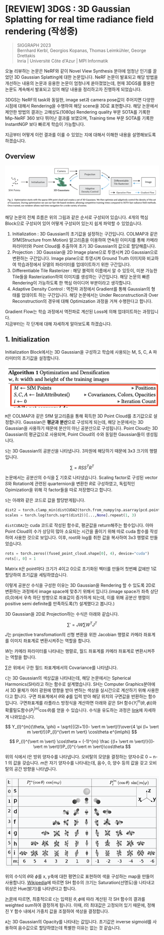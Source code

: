 # [REVIEW] 3DGS : 3D Gaussian Splatting for real time radiance field rendering (작성중)
> SIGGRAPH 2023 </br>
> Bernhard Kerbl, Georgios Kopanas, Thomas Leimkühler, George Drettakis</br>
> Inria | Université Côte d'Azur | MPI Informatik

오늘 리뷰하는 논문은 NeRF와 같이 Novel View Synthesis 분야에 엄청난 인기를 끌었던 3D Gaussian Splatting에 대한 논문입니다. NeRF 논문이 발표되고 해당 방법을 개선하는 내용의 논문과 응용한 논문이 엄청나게 쏟아졌었는데, 현재 3DGS를 활용한 논문도 계속해서 발표되고 있어 해당 내용을 정리하고자 진행하게 되었습니다.

3DGS는 NeRF의 task와 동일한, image set과 camera pose값이 주어지면 다양한 시점에 대해서 Rendering을 수행하여 해당 scene을 3D로 표현합니다. 해당 논문에서 제안한 방법의 결과는 고해상도(1080p) Rendering quality 부문 SOTA를 기록한 Mip-NeRF 360 보다 뛰어난 결과를 보였으며, Training time 부문 SOTA를 기록한 InstantNGP 보다 빠르게 학습이 가능합니다.

지금부터 어떻게 이런 결과를 이룰 수 있었는 지에 대해서 이해한 내용을 설명해보도록 하겠습니다.

## Overview
<p align=center>
    <img src="./image/overview.png">
</p>

해당 논문의 전체 흐름은 위의 그림과 같은 순서로 구성되어 있습니다.
4개의 핵심 Block으로 구성되어 있어 어떻게 구성되어 있는지 쉽게 파악할 수 있었습니다.

1. Initialization : 3D Gaussian의 초기값을 설정하는 구간입니다. COLMAP과 같은 SfM(Structure from Motion) 알고리즘을 이용하여 연속된 이미지를 통해 카메라 파라미터와 Point Cloud를 추출하여 초기 3D Gaussian의 값으로 할당해줍니다.
2. Projection : 3D Gaussian을 2D Image plane으로 투영시켜 2D Gaussian으로 변환하는 구간입니다. Image plane으로 투영시켜 Ground Truth 이미지와 비교하여 학습과정에서 모델의 파라미터를 업데이트하기 위한 구간입니다.
3. Differentiable Tile Rasterizer : 해당 블럭의 이름에서 알 수 있듯이, 미분 가능한 Tile들을 Rasterization하여 이미지를 생성하는 구간입니다. 해당 논문의 빠른 Rendering이 가능하도록 한 핵심 아이디어 부분이라고 생각합니다.
4. Adaptive Density Control : 역전파 과정에서 Gradient를 통해 Gaussian의 형태를 업데이트 하는 구간입니다. 해당 논문에서는 Under Reconstruction과 Over Reconstruction의 경우에 대해 Optimization 과정을 거쳐 수행한다고 합니다.

Gradient Flow는 학습 과정에서 역전파로 계산된 Loss에 의해 업데이트하는 과정입니다. </br>
지금부터는 각 단계에 대해 자세하게 알아보도록 하겠습니다.

## 1. Initialization
Initialization Block에서는 3D Gaussian을 구성하고 학습에 사용되는 M, S, C, A 파라미터의 초기값을 설정합니다.

<p align=center>
    <img src="./image/initialization.png">
</p>

`M`은 COLMAP과 같은 SfM 알고리즘을 통해 획득한 3D Point Cloud를 초기값으로 설정합니다. Gaussian은 **평균과 분산**으로 구성되게 되는데, 해당 논문에서는 3D Gaussian을 사용하기 때문에 분산이 아닌 공분산으로 구성됩니다. Point Cloud는 3D Gaussian의 평균값으로 사용되며, Point Cloud의 수와 동일한 Gaussian들이 생성됩니다.

`S`는 3D Gaussian의 공분산을 나타냅니다. 3차원에 해당하기 때문에 3x3 크기의 행렬입니다. 

$$ \sum = RSS^{T}R^{T} $$

논문에서는 공분산의 수식을 $\sum$ 기호로 나타냈습니다. Scaling factor로 구성된 vector $S$와 Rotation에 관련된 quarternion을 변환한 $R$로 구성하였고, 독립적인 Opimization을 위해 각 factor들을 따로 저장했다고 합니다.

`S`는 아래와 같은 코드로 값을 할당받게됩니다.

```python
dist2 = torch.clamp_min(distCUDA2(torch.from_numpy(np.asarray(pcd.points)).float().cuda()), 0.0000001)
scales = torch.log(torch.sqrt(dist2))[...,None].repeat(1, 3)
```

`distCUDA2`는 cuda 코드로 작성된 함수로, 평균값을 return해주는 함수입니다. 아마 Point Cloud의 수가 상당히 많아 소요되는 시간을 줄이기 위해 따로 cuda 함수를 작성하여 사용한 것으로 보입니다. 이후, root와 log를 취한 값을 복사하여 3x3 행렬로 만들었습니다.

```python
rots = torch.zeros((fused_point_cloud.shape[0], 4), device="cuda")
rots[:, 0] = 1
```

Matrix `R`은 point마다 크기가 4이고 0으로 초기화된 벡터를 만들어 첫번째 값에만 1로 할당하여 초기값을 세팅하였습니다.

이렇게 공분산 수식을 구성한 이유는 3D Gaussian을 Rendering 할 수 있도록 2D로 변환하는 과정에서 image space에 맞추기 위해서 입니다.(image space가 좌측 상단 (0,0)에서 우측 하단 방향으로 좌표값이 증가하게 되는데, 이를 위해 공분산 행렬이 positive semi definite를 만족하도록(?) 설계했다고 봅니다.)

3D Gaussian을 2D로 Projection하는 수식은 아래와 같습니다.

$$ {\sum}' = JW \sum W^{T}J^{T}$$

$J$는 projective transfomation의 선형 변환을 위한 Jacobian 행렬로 카메라 좌표계를 이미지 좌표계로 변환시켜주는 역할을 합니다.

$W$는 카메라 파라미터를 나타내는 행렬로, 월드 좌표계를 카메라 좌표계로 변환시켜주는 역할을 합니다.

$\sum$은 위에서 구한 월드 좌표계에서의 Covariance를 나타냅니다.

`C`는 3D Gaussian의 색상값을 나타내는데, 해당 논문에서는 Spherical Harmonics(SH)라고 하는 함수로 설계했습니다. SH는 Computer Graphics분야에서 3D 물체가 여러 광원에 영향을 받아 변하는 색상을 실시간으로 계산하기 위해 사용한다고 합니다. 구면 좌표계에서 $\theta$와 $\phi$를 입력 받아 해당 위치의 구면값을 반환하는 함수입니다. 구면좌표계를 라플라스 방정식을 계산하면 아래와 같은 SH 함수($Y_{l}^{m}(\theta, \phi)$)와 확률밀도함수($P_{l}^{\vert m \vert} \cos\theta$)를 얻을 수 있습니다. 수식을 유도하는 과정은 [link](https://elementary-physics.tistory.com/126)에 자세하게 나와있습니다.

$$ Y_{l}^{m}(\theta, \phi) = \sqrt{{(2l+1)(l- \vert m \vert)!}\over{4 \pi (l+ \vert m \vert)!}}P_{l}^{\vert m \vert} \cos\theta e^{im\phi} $$

$$ P_{l}^{\vert m \vert} \cos\theta = (-1)^{m} \frac {(l+ \vert m \vert)!}{(l- \vert m \vert)!}P_{l}^{-\vert m \vert}\cos\theta $$

위의 식에서 $l$은 방위 양자수를 나타냅니다. 오비탈의 모양을 결정하는 양자수로 0 ~ n-1 의 값을 갖습니다. $m$은 자기 양자수를 나타내는데, 음수, 0, 양수 등의 값을 갖고 오비탈의 공간 방향을 나타냅니다. 

<p align=center>
    <img src="./image/spherical_harmonic.png">
</p>

위의 수식의 $\theta$와 $\phi$를 x, y축에 대한 평면으로 표현하여 색을 구성하는 map을 만들어 사용합니다. [Wikipedia](https://en.wikipedia.org/wiki/Table_of_spherical_harmonics)에 따르면 SH 함수의 크기는 Saturation(선명도)을 나타내고 위상은 Hue(밝기)를 나타낸다고 합니다.

[논문](https://3dvar.com/Green2003Spherical.pdf)에 따르면, 최종적으로 `C`는 입력된 $\theta, \phi$에 따라 계산된 각 SH 함수의 결과를 weighted sum하여 결정하게 됩니다. 이때, $l$의 최대값은 고정되어 있기 때문에, 정해진 Y 함수 내에서 가중치 값을 조절하여 색상을 결정합니다.

`A`는 3D Gaussian의 Opacity를 나타내는 값입니다. 초기값은 inverse sigmoid를 사용하여 음수값으로 할당하였는데 특별한 이유는 없는 것 같습니다.